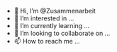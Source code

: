 - 👋 Hi, I’m @Zusammenarbeit
- 👀 I’m interested in ...
- 🌱 I’m currently learning ...
- 💞️ I’m looking to collaborate on ...
- 📫 How to reach me ...

<!---
Zusammenarbeit/Zusammenarbeit is a ✨ special ✨ repository because its `README.md` (this file) appears on your GitHub profile.
You can click the Preview link to take a look at your changes.
--->
